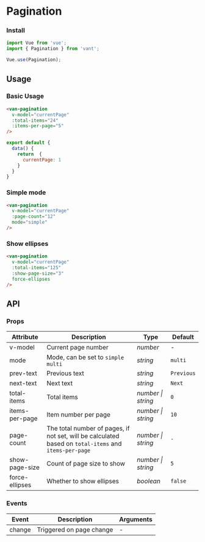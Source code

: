 # Pagination

### Install

```js
import Vue from 'vue';
import { Pagination } from 'vant';

Vue.use(Pagination);
```

## Usage

### Basic Usage

```html
<van-pagination 
  v-model="currentPage" 
  :total-items="24" 
  :items-per-page="5"
/>
```

```js
export default {
  data() {
    return  {
      currentPage: 1
    }
  }
}
```

### Simple mode

```html
<van-pagination 
  v-model="currentPage" 
  :page-count="12"
  mode="simple" 
/>
```

### Show ellipses

```html
<van-pagination 
  v-model="currentPage" 
  :total-items="125" 
  :show-page-size="3" 
  force-ellipses
/>
```

## API

### Props

| Attribute | Description | Type | Default |
|------|------|------|------|
| v-model | Current page number | *number* | - |
| mode | Mode, can be set to `simple` `multi` | *string* | `multi` |
| prev-text | Previous text | *string* | `Previous` |
| next-text | Next text | *string* | `Next` |
| total-items | Total items | *number \| string* | `0` |
| items-per-page | Item number per page | *number \| string* | `10` |
| page-count | The total number of pages, if not set, will be calculated based on `total-items` and `items-per-page` | *number \| string* | `-` |
| show-page-size | Count of page size to show | *number \| string* | `5` |
| force-ellipses | Whether to show ellipses | *boolean* | `false` |

### Events

| Event | Description | Arguments |
|------|------|------|
| change | Triggered on page change | - |

